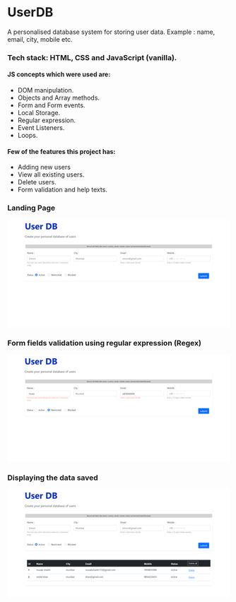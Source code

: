 # UserDB

A personalised database system for storing user data. Example : name, email, city, mobile etc. 

### Tech stack: HTML, CSS and JavaScript (vanilla).

#### JS concepts which were used are:
- DOM manipulation.
- Objects and Array methods.
- Form and Form events.
- Local Storage.
- Regular expression.
- Event Listeners.
- Loops.

#### Few of the features this project has: 
- Adding new users
- View all existing users.
- Delete users.
- Form validation and help texts.

### Landing Page

![](app-screenshots/1.png)

### Form fields validation using regular expression (Regex)

![](app-screenshots/2.png)

### Displaying the data saved

![](app-screenshots/3.png)
